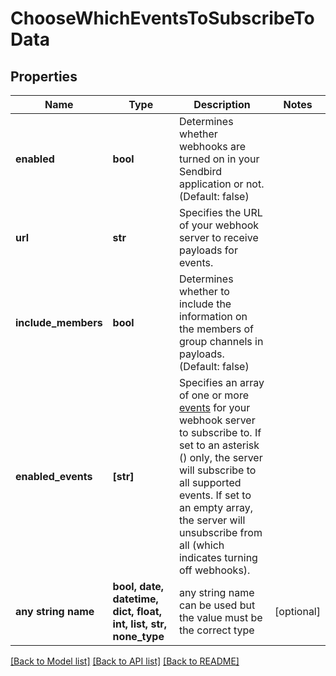 # ChooseWhichEventsToSubscribeToData


## Properties
Name | Type | Description | Notes
------------ | ------------- | ------------- | -------------
**enabled** | **bool** | Determines whether webhooks are turned on in your Sendbird application or not. (Default: false) | 
**url** | **str** | Specifies the URL of your webhook server to receive payloads for events. | 
**include_members** | **bool** | Determines whether to include the information on the members of group channels in payloads. (Default: false) | 
**enabled_events** | **[str]** | Specifies an array of one or more [events](#2-webhook-events) for your webhook server to subscribe to. If set to an asterisk () only, the server will subscribe to all supported events. If set to an empty array, the server will unsubscribe from all (which indicates turning off webhooks). | 
**any string name** | **bool, date, datetime, dict, float, int, list, str, none_type** | any string name can be used but the value must be the correct type | [optional]

[[Back to Model list]](../README.md#documentation-for-models) [[Back to API list]](../README.md#documentation-for-api-endpoints) [[Back to README]](../README.md)



